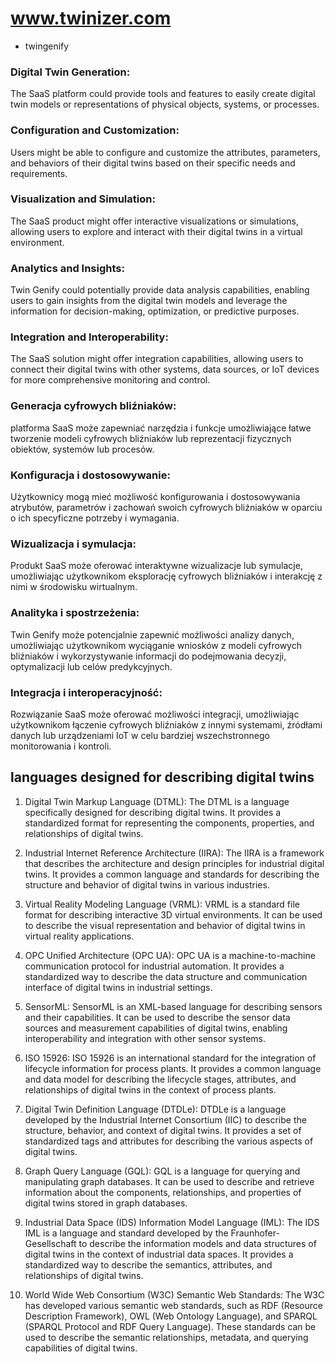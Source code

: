 # www.twinizer.com


+ twingenify



### Digital Twin Generation:
The SaaS platform could provide tools and features to easily create digital twin models or representations of physical objects, systems, or processes.

### Configuration and Customization: 
Users might be able to configure and customize the attributes, parameters, and behaviors of their digital twins based on their specific needs and requirements.

### Visualization and Simulation: 
The SaaS product might offer interactive visualizations or simulations, allowing users to explore and interact with their digital twins in a virtual environment.

### Analytics and Insights: 
Twin Genify could potentially provide data analysis capabilities, enabling users to gain insights from the digital twin models and leverage the information for decision-making, optimization, or predictive purposes.

### Integration and Interoperability: 
The SaaS solution might offer integration capabilities, allowing users to connect their digital twins with other systems, data sources, or IoT devices for more comprehensive monitoring and control.

   

### Generacja cyfrowych bliźniaków:
platforma SaaS może zapewniać narzędzia i funkcje umożliwiające łatwe tworzenie modeli cyfrowych bliźniaków lub reprezentacji fizycznych obiektów, systemów lub procesów.

### Konfiguracja i dostosowywanie:
Użytkownicy mogą mieć możliwość konfigurowania i dostosowywania atrybutów, parametrów i zachowań swoich cyfrowych bliźniaków w oparciu o ich specyficzne potrzeby i wymagania.

### Wizualizacja i symulacja: 
Produkt SaaS może oferować interaktywne wizualizacje lub symulacje, umożliwiając użytkownikom eksplorację cyfrowych bliźniaków i interakcję z nimi w środowisku wirtualnym.

### Analityka i spostrzeżenia: 
Twin Genify może potencjalnie zapewnić możliwości analizy danych, umożliwiając użytkownikom wyciąganie wniosków z modeli cyfrowych bliźniaków i wykorzystywanie informacji do podejmowania decyzji, optymalizacji lub celów predykcyjnych.

### Integracja i interoperacyjność: 
Rozwiązanie SaaS może oferować możliwości integracji, umożliwiając użytkownikom łączenie cyfrowych bliźniaków z innymi systemami, źródłami danych lub urządzeniami IoT w celu bardziej wszechstronnego monitorowania i kontroli.



## languages designed for describing digital twins

1. Digital Twin Markup Language (DTML): The DTML is a language specifically designed for describing digital twins. It provides a standardized format for representing the components, properties, and relationships of digital twins.

2. Industrial Internet Reference Architecture (IIRA): The IIRA is a framework that describes the architecture and design principles for industrial digital twins. It provides a common language and standards for describing the structure and behavior of digital twins in various industries.

3. Virtual Reality Modeling Language (VRML): VRML is a standard file format for describing interactive 3D virtual environments. It can be used to describe the visual representation and behavior of digital twins in virtual reality applications.

4. OPC Unified Architecture (OPC UA): OPC UA is a machine-to-machine communication protocol for industrial automation. It provides a standardized way to describe the data structure and communication interface of digital twins in industrial settings.

5. SensorML: SensorML is an XML-based language for describing sensors and their capabilities. It can be used to describe the sensor data sources and measurement capabilities of digital twins, enabling interoperability and integration with other sensor systems.

6. ISO 15926: ISO 15926 is an international standard for the integration of lifecycle information for process plants. It provides a common language and data model for describing the lifecycle stages, attributes, and relationships of digital twins in the context of process plants.

7. Digital Twin Definition Language (DTDLe): DTDLe is a language developed by the Industrial Internet Consortium (IIC) to describe the structure, behavior, and context of digital twins. It provides a set of standardized tags and attributes for describing the various aspects of digital twins.

8. Graph Query Language (GQL): GQL is a language for querying and manipulating graph databases. It can be used to describe and retrieve information about the components, relationships, and properties of digital twins stored in graph databases.

9. Industrial Data Space (IDS) Information Model Language (IML): The IDS IML is a language and standard developed by the Fraunhofer-Gesellschaft to describe the information models and data structures of digital twins in the context of industrial data spaces. It provides a standardized way to describe the semantics, attributes, and relationships of digital twins.

10. World Wide Web Consortium (W3C) Semantic Web Standards: The W3C has developed various semantic web standards, such as RDF (Resource Description Framework), OWL (Web Ontology Language), and SPARQL (SPARQL Protocol and RDF Query Language). These standards can be used to describe the semantic relationships, metadata, and querying capabilities of digital twins.
